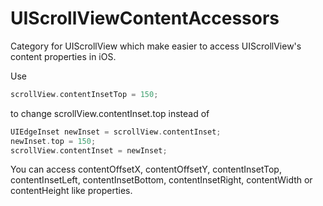 # UIScrollViewContentAccessors

Category for UIScrollView which make easier to access UIScrollView's content properties in iOS.

Use

```objective-c
scrollView.contentInsetTop = 150;
```

to change scrollView.contentInset.top instead of

```objective-c
UIEdgeInset newInset = scrollView.contentInset;
newInset.top = 150;
scrollView.contentInset = newInset;
```

You can access contentOffsetX, contentOffsetY, contentInsetTop, contentInsetLeft, contentInsetBottom, contentInsetRight, contentWidth or contentHeight like properties.
